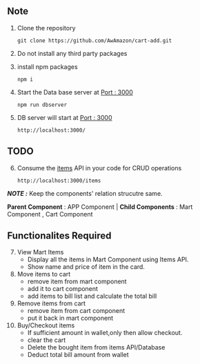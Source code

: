 


## Note
1. Clone the repository
    ```
    git clone https://github.com/AwAmazon/cart-add.git
    ```
2. Do not install any third party packages
3. install npm packages


   ```
   npm i
   ```
4. Start the Data base server at [Port : 3000](http://localhost:3000/)
    ```
    npm run dbserver
    ```
5. DB server will start at [Port : 3000](http://localhost:3000/)
    ```
    http://localhost:3000/
    ```
## TODO 

6. Consume the [items](http://localhost:3000/items) API in  your code for CRUD operations
    ```
    http://localhost:3000/items
    ```

***NOTE :*** Keep the components' relation strucutre same.

**Parent Component** :  APP Component |
**Child Components** : Mart Component , Cart Component

## Functionalites Required 

7. View Mart Items
    - Display all the items in Mart Component using Items API.
   - Show name and price of item in the card.
8. Move items to cart 
   - remove item from mart component
   - add it to cart component
   - add items to bill list and calculate the total bill 
9. Remove items from cart 
   - remove item from cart component
   - put it back in mart component
10. Buy/Checkout items 
    - If sufficient amount in wallet,only then allow checkout.
    - clear the cart
    - Delete the bought item from items API/Database
    - Deduct total bill amount from wallet
    


